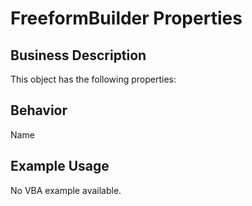 # FreeformBuilder Properties

## Business Description
This object has the following properties:

## Behavior
Name

## Example Usage
No VBA example available.